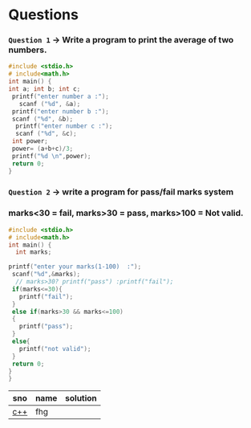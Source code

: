 # Questions


### `Question 1` ->  Write a program to print the average of two numbers.

  ```c
  #include <stdio.h>
# include<math.h>
 int main() {
  int a; int b; int c;
   printf("enter number a :");
     scanf ("%d", &a);
   printf("enter number b :");
   scanf ("%d", &b);
    printf("enter number c :");
    scanf ("%d", &c);
   int power;
   power= (a+b+c)/3;
   printf("%d \n",power);
   return 0;
}
  ```
  
  
  ### `Question 2` -> write a program for pass/fail marks system
  ###                 marks<30 = fail, marks>30 = pass, marks>100 = Not valid.
  
  ```c
 #include <stdio.h>
# include<math.h>
  int main() {
    int marks;
  
  printf("enter your marks(1-100)  :");
   scanf("%d",&marks);
    // marks>30? printf("pass") :printf("fail");
   if(marks<=30){
     printf("fail");
   }
   else if(marks>30 && marks<=100)
   {
     printf("pass");
   }
   else{
     printf("not valid");
   }
   return 0;
}
}
  ```

|sno|name|solution|
|-|-|-|
|[c++](https://github.com/Tatyavicchu/C_Language_practice/edit/main/practice%20questions.md)|fhg|
